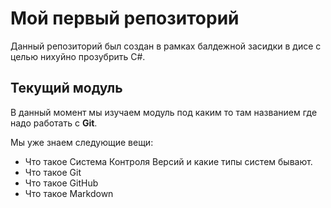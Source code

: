 # Мой первый репозиторий

Данный репозиторий был создан в рамках балдежной засидки в дисе с целью нихуйно прозубрить C#.

## Текущий модуль
В данный момент мы изучаем модуль под каким то там названием где надо работать с **Git**.

Мы уже знаем следующие вещи:
* Что такое Система Контроля Версий и какие типы систем бывают.
* Что такое Git
* Что такое GitHub
* Что такое Markdown
